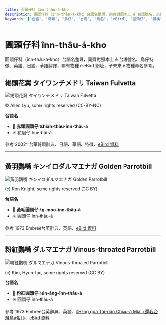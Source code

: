 ```yaml
---
title: 圓頭仔科 înn-thâu-á-kho
description: 圓頭仔科（înn-thâu-á-kho）台語名整理，同齊對照本土 ê 台語號名、鳥仔特徵、英語、日語、華語翻譯，嘛有物種 ê eBird 網址，予未來 ê 物種命名參考。
keywords: ["台語", "鳥類", "鳥仔", "台灣", "鳥名", "eBird", "圓頭仔", "鸚嘴"]
---
```


# 圓頭仔科 înn-thâu-á-kho

圓頭仔科（înn-thâu-á-kho）台語名整理，同齊對照本土 ê 台語號名、鳥仔特徵、英語、日語、華語翻譯，嘛有物種 ê eBird 網址，予未來 ê 物種命名參考。

## 褐頭花翼 タイワンチメドリ Taiwan Fulvetta

![褐頭花翼 タイワンチメドリ Taiwan Fulvetta](https://inaturalist-open-data.s3.amazonaws.com/photos/119091522/medium.jpeg)

© Allen Lyu, some rights reserved (CC-BY-NC)

**台語名**

- 🎯 **赤頭圓頭仔 tshiah-thâu-înn-thâu-á**
- ✳️ 花眉仔 hue-bâi-á

參考 2002⁺ 台華線頂辭典、日語、華語、特徵、[eBird 資料](https://ebird.org/species/taiful1)

---

## 黃羽鸚嘴 キンイロダルマエナガ Golden Parrotbill

![黃羽鸚嘴 キンイロダルマエナガ Golden Parrotbill](https://inaturalist-open-data.s3.amazonaws.com/photos/2683250/medium.jpg)

(c) Ron Knight, some rights reserved (CC BY)

**台語名**

- 🎯 **黃毛圓頭仔 n̂g-moo-înn-thâu-á**
- ✳️ 圓頭仔 înn-thâu-á

參考 1973 Embree台英辭典、英語、[eBird 資料](https://ebird.org/species/golpar2)

---

## 粉紅鸚嘴 ダルマエナガ Vinous-throated Parrotbill

![粉紅鸚嘴 ダルマエナガ Vinous-throated Parrotbill](https://inaturalist-open-data.s3.amazonaws.com/photos/2619096/medium.jpg)

(c) Kim, Hyun-tae, some rights reserved (CC BY)

**台語名**

- 🎯 **粉紅圓頭仔 hún-âng-înn-thâu-á**
- ✳️ 圓頭仔 înn-thâu-á

參考 1973 Embree台英辭典、英語、[《Hêng góa Tâi-oân Chiáu-á Miâ（還我台灣鳥á名）》](https://siaulahjih.github.io/TaiOanChiauA/)、[eBird 資料](https://ebird.org/species/vitpar1)

